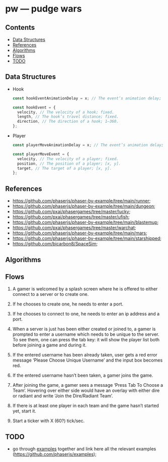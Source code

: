# pw — pudge wars

## Contents

- [Data Structures](#data-structures)
- [References](#references)
- [Algorithms](#algorithms)
- [Flows](#flows)
- [TODO](#todo)

## Data Structures

- Hook

  ```ts
  const hookEventAnimationDelay = x; // The event’s animation delay; constant.

  const hookEvent = {
    velocity, // The velocity of a hook; fixed.
    length, // The hook’s travel distance; fixed.
    direction, // The direction of a hook; 1–360.
  };
  ```

- Player

  ```ts
  const playerMoveAnimationDelay = x; // The event’s animation delay; constant.

  const playerMoveEvent = {
    velocity, // The velocity of a player; fixed.
    position, // The position of a player; [x, y].
    target, // The target of a player; [x, y].
  };
  ```

## References

- https://github.com/phaserjs/phaser-by-example/tree/main/runner;
- https://github.com/phaserjs/phaser-by-example/tree/main/dungeon;
- https://github.com/pxai/phasergames/tree/master/lucky;
- https://github.com/pxai/phasergames/tree/master/ufish;
- https://github.com/phaserjs/phaser-by-example/tree/main/blastemup;
- https://github.com/pxai/phasergames/tree/master/warchat;
- https://github.com/phaserjs/phaser-by-example/tree/main/mars;
- https://github.com/phaserjs/phaser-by-example/tree/main/starshipped;
- https://github.com/bicarbon8/SpaceSim;

## Algorithms

## Flows

1. A gamer is welcomed by a splash screen where he is offered to either connect
   to a server or to create one.

1. If he chooses to create one, he needs to enter a port.

1. If he chooses to connect to one, he needs to enter an ip address and a port.

1. When a server is just has been either created or joined to, a gamer is
   prompted to enter a username which needs to be unique to the server. To see
   them, one can press the tab key: it will show the player list both before
   joining a game and during it.

1. If the entered username has been already taken, user gets a red error message
   ‘Please Choose Unique Username’ and the input box becomes red.

1. If the entered username hasn’t been taken, a gamer joins the game.

1. After joining the game, a gamer sees a message ‘Press Tab To Choose a Team’.
   Hovering over either side would have an overlay with either dire or radiant
   and write ‘Join the Dire/Radiant Team’.

1. If there is at least one player in each team and the game hasn’t started
   yet, start it.

1. Start a ticker with X (60?) tick/sec.

## TODO

- go through [examples](labs.phaser.io/index.html) together and link here all
  the relevant examples (https://github.com/phaserjs/examples);
